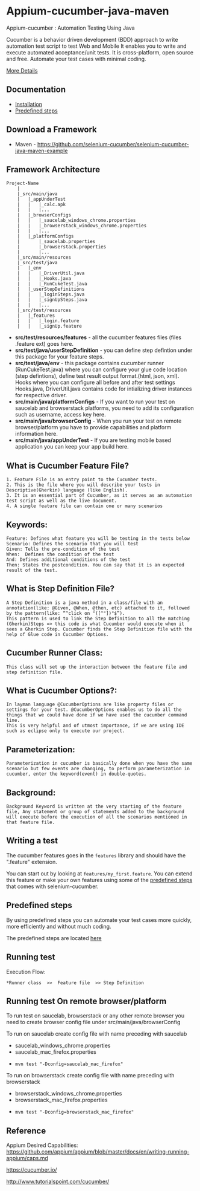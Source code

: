 Appium-cucumber-java-maven
=================

Appium-cucumber : Automation Testing Using Java

Cucumber is a behavior driven development (BDD) approach to write automation test script to test Web and Mobile
It enables you to write and execute automated acceptance/unit tests. It is cross-platform, open source and free.
Automate your test cases with minimal coding.

[More Details](https://cucumber.io/docs)

Documentation
-------------
* [Installation](https://github.com/selenium-cucumber/selenium-cucumber-java/blob/master/doc/installation.md)
* [Predefined steps](https://github.com/selenium-cucumber/selenium-cucumber-java/blob/master/doc/canned_steps.md)

Download a Framework
--------------
* Maven - https://github.com/selenium-cucumber/selenium-cucumber-java-maven-example

Framework Architecture
--------------
	Project-Name
		|
		|_src/main/java
		|	|_appUnderTest
		|	|	|_calc.apk
		|	|	|...
		|	|_browserConfigs
		|	|	|_saucelab_windows_chrome.properties
		|	|	|_browserstack_windows_chrome.properties
		|	|	|...
		|	|_platformConfigs
		|		|_saucelab.properties
		|		|_browserstack.properties
		|		|...
		|_src/main/resources
		|_src/test/java
		|	|_env
		|	|	|_DriverUtil.java
		|	|	|_Hooks.java
		|	|	|_RunCukeTest.java
		|	|_userStepDefinitions
		|	|	|_loginSteps.java
		|	|	|_signUpSteps.java
		|	|	|...
		|_src/test/resources
		|	|_features
		|	|	|_login.feature
		|	|	|_signUp.feature
		

* **src/test/resources/features** - all the cucumber features files (files .feature ext) goes here.
* **src/test/java/userStepDefinition** - you can define step defintion under this package for your feature steps.
* **src/test/java/env** - this package contains cucumber runner (RunCukeTest.java) where you can configure your glue code location (step defintions), define test result output format.(html, json, xml). Hooks where you can configure all before and after test settings Hooks.java, DriverUtil.java contains code for intializing driver instances for respective driver.
* **src/main/java/platformConfigs** - If you want to run your test on saucelab and browserstack platforms, you need to add its configuration such as username, access key here.
* **src/main/java/browserConfig** - When you run your test on remote browser/platform you have to provide capabilities and platform information here.
* **src/main/java/appUnderTest** - If you are testing mobile based application you can keep your app build here.

What is Cucumber Feature File?
-----------------------------

	1. Feature File is an entry point to the Cucumber tests.
	2. This is the file where you will describe your tests in Descriptive(Gherkin) language (like English).
	3. It is an essential part of Cucumber, as it serves as an automation test script as well as the live document.
	4. A single feature file can contain one or many scenarios
	
Keywords:
--------

	Feature: Defines what feature you will be testing in the tests below
	Scenario: Defines the scenario that you will test
	Given: Tells the pre-condition of the test
	When:  Defines the condition of the test
	And: Defines additional conditions of the test
	Then: States the postcondition. You can say that it is an expected result of the test.
	
What is Step Definition File?
---------------------------

	A Step Definition is a java method in a class/file with an annotation(like: @Given, @When, @then, etc) attached to it, followed by the pattern(like: “^click on "([^"])"$”).
	This pattern is used to link the Step Definition to all the matching (Gherkin)Steps => this code is what Cucumber would execute when it sees a Gherkin Step. Cucumber finds the Step Definition file with the help of Glue code in Cucumber Options.
	
Cucumber Runner Class:
---------------------

	This class will set up the interaction between the feature file and step definition file.
	
What is Cucumber Options?:
-----------------------

	In layman language @CucumberOptions are like property files or settings for your test. @CucumberOptions enables us to do all the things that we could have done if we have used the cucumber command line.
	This is very helpful and of utmost importance, if we are using IDE such as eclipse only to execute our project.

Parameterization:
----------------

	Parameterization in cucumber is basically done when you have the same scenario but few events are changing, to perform parameterization in cucumber, enter the keyword(event) in double-quotes.
	
Background:
-----------

	Background Keyword is written at the very starting of the feature file, Any statement or group of statements added to the background will execute before the execution of all the scenarios mentioned in that feature file.	


Writing a test
--------------

The cucumber features goes in the `features` library and should have the ".feature" extension.

You can start out by looking at `features/my_first.feature`. You can extend this feature or make your own features using some of the [predefined steps](doc/canned_steps.md) that comes with selenium-cucumber.


Predefined steps
-----------------
By using predefined steps you can automate your test cases more quickly, more efficiently and without much coding.

The predefined steps are located [here](doc/canned_steps.md)

Running test
--------------
Execution Flow:

	*Runner class  >>  Feature file  >> Step Definition

Running test On remote browser/platform
---------------------------------------

To run test on saucelab, browserstack or any other remote browser you need to create browser config file under src/main/java/browserConfig

To run on saucelab create config file with name preceding with saucelab
- saucelab_windows_chrome.properties
- saucelab_mac_firefox.properties

* `mvn test "-Dconfig=saucelab_mac_firefox"`

To run on browserstack create config file with name preceding with browserstack
- browserstack_windows_chrome.properties
- browserstack_mac_firefox.properties

* `mvn test "-Dconfig=browserstack_mac_firefox"`

Reference
----------
Appium Desired Capabilities: https://github.com/appium/appium/blob/master/docs/en/writing-running-appium/caps.md

https://cucumber.io/

http://www.tutorialspoint.com/cucumber/

